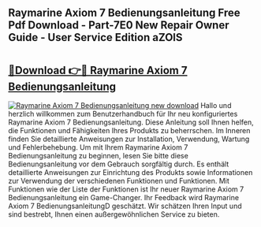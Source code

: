## Raymarine Axiom 7 Bedienungsanleitung Free Pdf Download - Part-7E0 New Repair Owner Guide - User Service Edition aZOlS

# <h2><a href="http://df1abjz.blite.top/?on=Raymarine+Axiom+7+Bedienungsanleitung">🔗Download 👉🔴 Raymarine Axiom 7 Bedienungsanleitung</a></h2>

[![Raymarine Axiom 7 Bedienungsanleitung new download](https://i.imgur.com/lujVjoI.png)](http://df1abjz.blite.top/?on=Raymarine+Axiom+7+Bedienungsanleitung)
Hallo und herzlich willkommen zum Benutzerhandbuch für Ihr neu konfiguriertes Raymarine Axiom 7 Bedienungsanleitung. Diese Anleitung soll Ihnen helfen, die Funktionen und Fähigkeiten Ihres Produkts zu beherrschen. Im Inneren finden Sie detaillierte Anweisungen zur Installation, Verwendung, Wartung und Fehlerbehebung. Um mit Ihrem Raymarine Axiom 7 Bedienungsanleitung zu beginnen, lesen Sie bitte diese Bedienungsanleitung vor dem Gebrauch sorgfältig durch. Es enthält detaillierte Anweisungen zur Einrichtung des Produkts sowie Informationen zur Verwendung der verschiedenen Funktionen und Funktionen. Mit Funktionen wie der Liste der Funktionen ist Ihr neuer Raymarine Axiom 7 Bedienungsanleitung ein Game-Changer. Ihr Feedback wird Raymarine Axiom 7 BedienungsanleitungD geschätzt. Wir schätzen Ihren Input und sind bestrebt, Ihnen einen außergewöhnlichen Service zu bieten.
